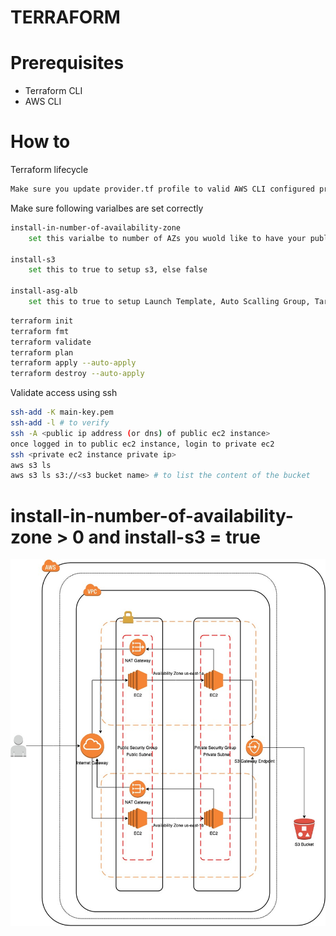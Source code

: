 # TERRAFORM

# Prerequisites
- Terraform CLI
- AWS CLI

# How to
Terraform lifecycle 


```sh
Make sure you update provider.tf profile to valid AWS CLI configured profile
```

Make sure following varialbes are set correctly
```sh
install-in-number-of-availability-zone
    set this varialbe to number of AZs you wuold like to have your public and private subnet.

install-s3
    set this to true to setup s3, else false

install-asg-alb
    set this to true to setup Launch Template, Auto Scalling Group, Target Group, Application Load Balancer, and Listner.
```

```sh
terraform init
terraform fmt
terraform validate
terraform plan
terraform apply --auto-apply
terraform destroy --auto-apply
```

Validate access using ssh
```sh
ssh-add -K main-key.pem
ssh-add -l # to verify
ssh -A <public ip address (or dns) of public ec2 instance>
once logged in to public ec2 instance, login to private ec2
ssh <private ec2 instance private ip>
aws s3 ls
aws s3 ls s3://<s3 bucket name> # to list the content of the bucket
```

# install-in-number-of-availability-zone > 0 and install-s3 = true
![](images/vpc.jpg)
